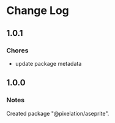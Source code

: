 # Change Log

## 1.0.1

### Chores

- update package metadata

## 1.0.0

### Notes

Created package "@pixelation/aseprite".


